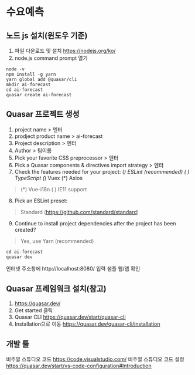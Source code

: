 # 수요예측
## 노드 js 설치(윈도우 기준)
1) 파일 다운로드 및 설치 https://nodejs.org/ko/
2) node.js command prompt 열기
```
node -v
npm install -g yarn 
yarn global add @quasar/cli
mkdir ai-forecast
cd ai-forecast
quasar create ai-forecast
``` 
## Quasar 프로젝트 생성
1) project name > 엔터
2) prodject product name > ai-forecast
3) Project description > 엔터
4) Author > 팀이름
5) Pick your favorite CSS preprocessor > 엔터
6) Pick a Quasar components & directives import strategy > 엔터
7) Check the features needed for your project:
 (*) ESLint (recommended)
 ( ) TypeScript
 (*) Vuex
 (*) Axios
>(*) Vue-i18n
 ( ) IE11 support
8) Pick an ESLint preset:
> Standard (https://github.com/standard/standard)
9) Continue to install project dependencies after the project has been created?
> Yes, use Yarn (recommended)

```
cd ai-forecast
quasar dev
```

인터넷 주소창에 http://localhost:8080/ 입력
샘플 웹/앱 확인

## Quasar 프레임워크 설치(참고)
1) https://quasar.dev/
2) Get started 클릭
3) Quasar CLI https://quasar.dev/start/quasar-cli
4) Installation으로 이동 https://quasar.dev/quasar-cli/installation

## 개발 툴
비주얼 스튜디오 코드 https://code.visualstudio.com/
비주얼 스튜디오 코드 설정 https://quasar.dev/start/vs-code-configuration#Introduction
